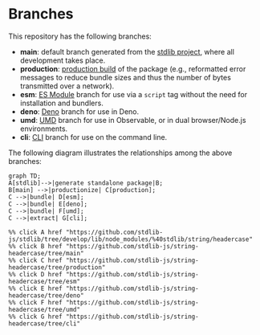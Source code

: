 <!--

@license Apache-2.0

Copyright (c) 2023 The Stdlib Authors.

Licensed under the Apache License, Version 2.0 (the "License");
you may not use this file except in compliance with the License.
You may obtain a copy of the License at

    http://www.apache.org/licenses/LICENSE-2.0

Unless required by applicable law or agreed to in writing, software
distributed under the License is distributed on an "AS IS" BASIS,
WITHOUT WARRANTIES OR CONDITIONS OF ANY KIND, either express or implied.
See the License for the specific language governing permissions and
limitations under the License.

-->

# Branches

This repository has the following branches:

-   **main**: default branch generated from the [stdlib project][stdlib-url], where all development takes place.
-   **production**: [production build][production-url] of the package (e.g., reformatted error messages to reduce bundle sizes and thus the number of bytes transmitted over a network).
-   **esm**: [ES Module][esm-url] branch for use via a `script` tag without the need for installation and bundlers.
-   **deno**: [Deno][deno-url] branch for use in Deno.
-   **umd**: [UMD][umd-url] branch for use in Observable, or in dual browser/Node.js environments.
-   **cli**: [CLI][cli-url] branch for use on the command line.

The following diagram illustrates the relationships among the above branches:

```mermaid
graph TD;
A[stdlib]-->|generate standalone package|B;
B[main] -->|productionize| C[production];
C -->|bundle| D[esm];
C -->|bundle| E[deno];
C -->|bundle| F[umd];
C -->|extract| G[cli];

%% click A href "https://github.com/stdlib-js/stdlib/tree/develop/lib/node_modules/%40stdlib/string/headercase"
%% click B href "https://github.com/stdlib-js/string-headercase/tree/main"
%% click C href "https://github.com/stdlib-js/string-headercase/tree/production"
%% click D href "https://github.com/stdlib-js/string-headercase/tree/esm"
%% click E href "https://github.com/stdlib-js/string-headercase/tree/deno"
%% click F href "https://github.com/stdlib-js/string-headercase/tree/umd"
%% click G href "https://github.com/stdlib-js/string-headercase/tree/cli"
```

[stdlib-url]: https://github.com/stdlib-js/stdlib/tree/develop/lib/node_modules/%40stdlib/string/headercase
[production-url]: https://github.com/stdlib-js/string-headercase/tree/production
[deno-url]: https://github.com/stdlib-js/string-headercase/tree/deno
[umd-url]: https://github.com/stdlib-js/string-headercase/tree/umd
[esm-url]: https://github.com/stdlib-js/string-headercase/tree/esm
[cli-url]: https://github.com/stdlib-js/string-headercase/tree/cli